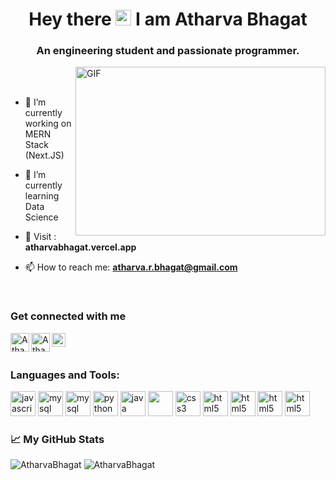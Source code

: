 <h1 align="center">Hey there <img src="https://media.giphy.com/media/hvRJCLFzcasrR4ia7z/giphy.gif" width="25px"> I am Atharva Bhagat</h1>
<h3 align="center">An engineering student and passionate programmer.</h3>
<img align="right" alt="GIF" src="https://github.com/abhisheknaiidu/abhisheknaiidu/blob/master/code.gif?raw=true" width="400" height="270" /> 

<br/><br/>

- 🔭 I’m currently working on MERN Stack (Next.JS)
 
- 🌱 I’m currently learning Data Science

- 💬 Visit : **atharvabhagat.vercel.app** 

- 📫 How to reach me: **atharva.r.bhagat@gmail.com**
<br/>
<h3>Get connected with me</h3>

<a href="https://instagram.com/ath.ar.va" target="blank">
  <img align="left" alt="Atharva's Instagram" width="30px" src="insta.png" />
</a>
<a href="https://twitter.com/AtharvaRBhagat" target="blank">
  <img align="left" alt="Atharva Raj Bhagat | Twitter" width="30px" src="tweet.png" />
</a>
<a href="https://www.linkedin.com/in/atharva-bhagat-2108/" target="blank">
  <img align="left" alt="Atharva's LinkedIN" width="22px" src="https://raw.githubusercontent.com/peterthehan/peterthehan/master/assets/linkedin.svg" />
</a>
<br />
<br/>
<h3>Languages and Tools:  </h3>
<p>
<img src="javascript.png" alt="javascript" width="40" height="40"/>  
 <img src="react.png" alt="mysql" width="40" height="40"/>
<img src="mysql.png" alt="mysql" width="40" height="40"/>  
<img src="python.png" alt="python" width="40" height="40"/> 
<img src="java.png" alt="java" width="40" height="40"/> 
<img src="c++.png" width="40" height="40"/> 
<img src="css.png" alt="css3" width="40" height="40"/> 
<img src="html.png" alt="html5" width="40" height="40"/>
 <img src="django.png" alt="html5" width="40" height="40"/>
 <img src="vsc.png" alt="html5" width="40" height="40"/>
 <img src="git.png" alt="html5" width="40" height="40"/>
</p>



<h3>📈 My GitHub Stats</h3>
<p>
<img src="https://github-readme-stats.vercel.app/api/top-langs?username=AtharvaBhagat&show_icons=true&theme=dark&locale=en&layout=compact" alt="AtharvaBhagat"/>
<img src="https://github-readme-stats.vercel.app/api?username=AtharvaBhagat&show_icons=true&theme=dark&locale=en" alt="AtharvaBhagat" />
 </p>
  

